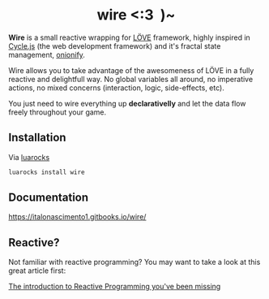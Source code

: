 <h1 align="center">
wire <:3&nbsp&nbsp)~
</h1>

**Wire** is a small reactive wrapping for [LÖVE](https://love2d.org/) framework,
highly inspired in [Cycle.js](http://cycle.js.org) (the web development framework) and it's fractal state
management, [onionify](https://github.com/staltz/cycle-onionify).

Wire allows you to take advantage of the awesomeness of LÖVE in a fully
reactive and delightfull way. No global variables all around, no imperative
actions, no mixed concerns (interaction, logic, side-effects, etc).

You just need to wire everything up **declarativelly** and let the data flow
freely throughout your game.


## Installation

Via [luarocks](https://luarocks.org/)

```sh
luarocks install wire
```


## Documentation

https://italonascimento1.gitbooks.io/wire/


## Reactive?

Not familiar with reactive programming? You may want to take a look at this
great article first:

[The introduction to Reactive Programming you've been
missing](https://gist.github.com/staltz/868e7e9bc2a7b8c1f754)
